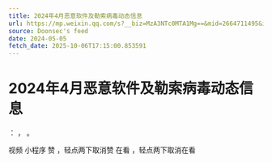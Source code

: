 ```yaml
---
title: 2024年4月恶意软件及勒索病毒动态信息
url: https://mp.weixin.qq.com/s?__biz=MzA3NTc0MTA1Mg==&mid=2664711495&idx=1&sn=b7757cad109f4c23f4fa4c9e164e03a1
source: Doonsec's feed
date: 2024-05-05
fetch_date: 2025-10-06T17:15:00.853591
---
```


# 2024年4月恶意软件及勒索病毒动态信息

：
，
。

视频
小程序
赞
，轻点两下取消赞
在看
，轻点两下取消在看